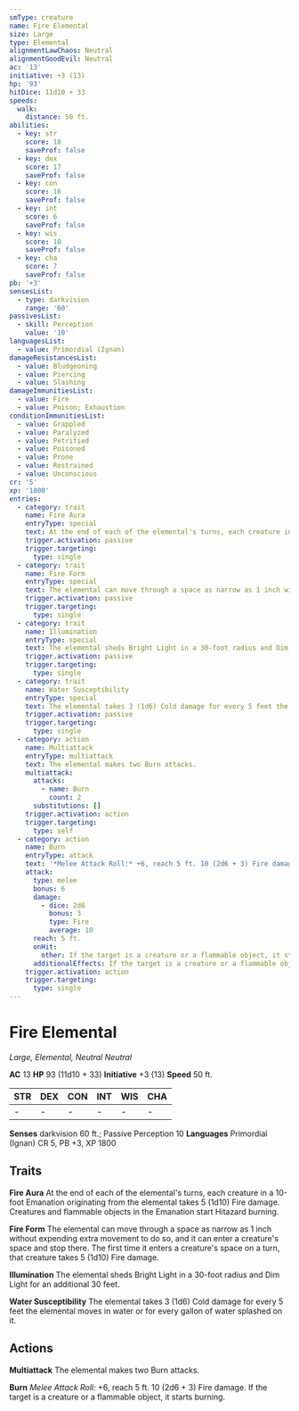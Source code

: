 ```yaml
---
smType: creature
name: Fire Elemental
size: Large
type: Elemental
alignmentLawChaos: Neutral
alignmentGoodEvil: Neutral
ac: '13'
initiative: +3 (13)
hp: '93'
hitDice: 11d10 + 33
speeds:
  walk:
    distance: 50 ft.
abilities:
  - key: str
    score: 10
    saveProf: false
  - key: dex
    score: 17
    saveProf: false
  - key: con
    score: 16
    saveProf: false
  - key: int
    score: 6
    saveProf: false
  - key: wis
    score: 10
    saveProf: false
  - key: cha
    score: 7
    saveProf: false
pb: '+3'
sensesList:
  - type: darkvision
    range: '60'
passivesList:
  - skill: Perception
    value: '10'
languagesList:
  - value: Primordial (Ignan)
damageResistancesList:
  - value: Bludgeoning
  - value: Piercing
  - value: Slashing
damageImmunitiesList:
  - value: Fire
  - value: Poison; Exhaustion
conditionImmunitiesList:
  - value: Grappled
  - value: Paralyzed
  - value: Petrified
  - value: Poisoned
  - value: Prone
  - value: Restrained
  - value: Unconscious
cr: '5'
xp: '1800'
entries:
  - category: trait
    name: Fire Aura
    entryType: special
    text: At the end of each of the elemental's turns, each creature in a 10-foot Emanation originating from the elemental takes 5 (1d10) Fire damage. Creatures and flammable objects in the Emanation start Hitazard burning.
    trigger.activation: passive
    trigger.targeting:
      type: single
  - category: trait
    name: Fire Form
    entryType: special
    text: The elemental can move through a space as narrow as 1 inch without expending extra movement to do so, and it can enter a creature's space and stop there. The first time it enters a creature's space on a turn, that creature takes 5 (1d10) Fire damage.
    trigger.activation: passive
    trigger.targeting:
      type: single
  - category: trait
    name: Illumination
    entryType: special
    text: The elemental sheds Bright Light in a 30-foot radius and Dim Light for an additional 30 feet.
    trigger.activation: passive
    trigger.targeting:
      type: single
  - category: trait
    name: Water Susceptibility
    entryType: special
    text: The elemental takes 3 (1d6) Cold damage for every 5 feet the elemental moves in water or for every gallon of water splashed on it.
    trigger.activation: passive
    trigger.targeting:
      type: single
  - category: action
    name: Multiattack
    entryType: multiattack
    text: The elemental makes two Burn attacks.
    multiattack:
      attacks:
        - name: Burn
          count: 2
      substitutions: []
    trigger.activation: action
    trigger.targeting:
      type: self
  - category: action
    name: Burn
    entryType: attack
    text: '*Melee Attack Roll:* +6, reach 5 ft. 10 (2d6 + 3) Fire damage. If the target is a creature or a flammable object, it starts burning.'
    attack:
      type: melee
      bonus: 6
      damage:
        - dice: 2d6
          bonus: 3
          type: Fire
          average: 10
      reach: 5 ft.
      onHit:
        other: If the target is a creature or a flammable object, it starts burning.
      additionalEffects: If the target is a creature or a flammable object, it starts burning.
    trigger.activation: action
    trigger.targeting:
      type: single
---
```


# Fire Elemental
*Large, Elemental, Neutral Neutral*

**AC** 13
**HP** 93 (11d10 + 33)
**Initiative** +3 (13)
**Speed** 50 ft.

| STR | DEX | CON | INT | WIS | CHA |
| --- | --- | --- | --- | --- | --- |
| - | - | - | - | - | - |

**Senses** darkvision 60 ft.; Passive Perception 10
**Languages** Primordial (Ignan)
CR 5, PB +3, XP 1800

## Traits

**Fire Aura**
At the end of each of the elemental's turns, each creature in a 10-foot Emanation originating from the elemental takes 5 (1d10) Fire damage. Creatures and flammable objects in the Emanation start Hitazard burning.

**Fire Form**
The elemental can move through a space as narrow as 1 inch without expending extra movement to do so, and it can enter a creature's space and stop there. The first time it enters a creature's space on a turn, that creature takes 5 (1d10) Fire damage.

**Illumination**
The elemental sheds Bright Light in a 30-foot radius and Dim Light for an additional 30 feet.

**Water Susceptibility**
The elemental takes 3 (1d6) Cold damage for every 5 feet the elemental moves in water or for every gallon of water splashed on it.

## Actions

**Multiattack**
The elemental makes two Burn attacks.

**Burn**
*Melee Attack Roll:* +6, reach 5 ft. 10 (2d6 + 3) Fire damage. If the target is a creature or a flammable object, it starts burning.
